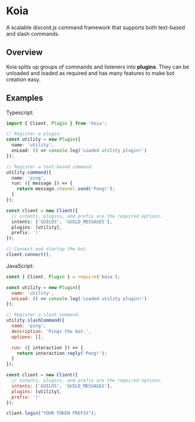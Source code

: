 # Koia

A scalable discord.js command framework that supports both text-based and slash commands.

## Overview

Koia splits up groups of commands and listeners into **plugins**. They can be unloaded and loaded as required and has many features to make bot creation easy.

## Examples

Typescript:

```ts
import { Client, Plugin } from 'koia';

// Register a plugin.
const utility = new Plugin({
  name: 'utility',
  onLoad: () => console.log('Loaded utility plugin!')
});

// Register a text-based command.
utility.command({
  name: 'ping',
  run: ({ message }) => {
    return message.channel.send('Pong!');
  }
});

const client = new Client({
  // intents, plugins, and prefix are the required options.
  intents: ['GUILDS', 'GUILD_MESSAGES'],
  plugins: [utility],
  prefix: '!'
});

// Connect and startup the bot.
client.connect();
```

JavaScript:

```js
const { Client, Plugin } = require('koia');

const utility = new Plugin({
  name: 'utility',
  onLoad: () => console.log('Loaded utility plugin!')
});

// Register a slash command.
utility.slashCommand({
  name: 'ping',
  description: 'Pings the bot.',
  options: [],

  run: ({ interaction }) => {
    return interaction.reply('Pong!');
  }
});

const client = new Client({
  // intents, plugins, and prefix are the required options.
  intents: ['GUILDS', 'GUILD_MESSAGES'],
  plugins: [utility],
  prefix: '!'
});

client.login("YOUR TOKEN PREFIX");
```
